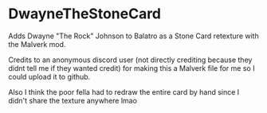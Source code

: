 # DwayneTheStoneCard
Adds Dwayne "The Rock" Johnson to Balatro as a Stone Card retexture with the Malverk mod.

Credits to an anonymous discord user (not directly crediting because they didnt tell me if they wanted credit) for making this a Malverk file for me so I could upload it to github.

Also I think the poor fella had to redraw the entire card by hand since I didn't share the texture anywhere lmao
